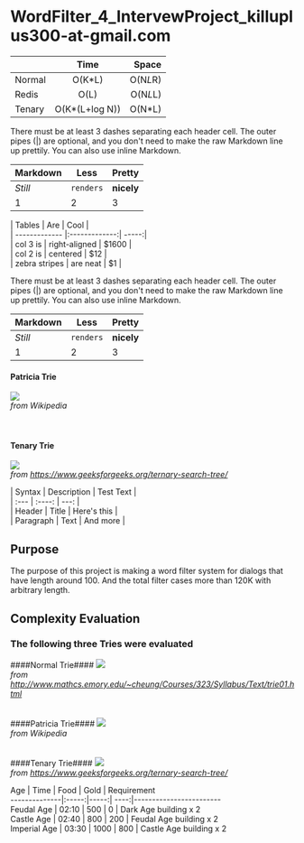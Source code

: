 # WordFilter_4_IntervewProject_killuplus300-at-gmail.com

|           	| Time          | Space    |
| ------------- |:-------------:| --------:|
| Normal        | O(K*L)        | O(N*L*R) |
| Redis         | O(L)          | O(N*L*L) |
| Tenary        | O(K*(L+log N))| O(N*L)   |

There must be at least 3 dashes separating each header cell.
The outer pipes (|) are optional, and you don't need to make the 
raw Markdown line up prettily. You can also use inline Markdown.

Markdown | Less | Pretty
--- | --- | ---
*Still* | `renders` | **nicely**
1 | 2 | 3

| Tables        | Are           | Cool  |<br/>
| ------------- |:-------------:| -----:|<br/>
| col 3 is      | right-aligned | $1600 |<br/>
| col 2 is      | centered      |   $12 |<br/>
| zebra stripes | are neat      |    $1 |<br/>

There must be at least 3 dashes separating each header cell.
The outer pipes (|) are optional, and you don't need to make the 
raw Markdown line up prettily. You can also use inline Markdown.

Markdown | Less | Pretty
--- | --- | ---
*Still* | `renders` | **nicely**
1 | 2 | 3

#### Patricia Trie ####
![](https://i.imgur.com/8LKCr0t.png) <br/>
*from Wikipedia*
<br/>
<br/>
<br/>
#### Tenary Trie ####
![](https://i.imgur.com/8LKCr0t.png) <br/>
*from https://www.geeksforgeeks.org/ternary-search-tree/*

| Syntax      | Description | Test Text     |<br/>
| :---        |    :----:   |          ---: |<br/>
| Header      | Title       | Here's this   |<br/>
| Paragraph   | Text        | And more      |<br/>
## Purpose ##
The purpose of this project is making a word filter system for dialogs that have length around 100. And the total filter cases more than 120K with arbitrary length.  


## Complexity Evaluation ##
### The following three Tries were evaluated ###
####Normal Trie####
![](https://i.imgur.com/BQ6VJ03.png) <br/>
*from http://www.mathcs.emory.edu/~cheung/Courses/323/Syllabus/Text/trie01.html*
<br/>
<br/>
<br/>
####Patricia Trie####
![](https://i.imgur.com/8LKCr0t.png) <br/>
*from Wikipedia*
<br/>
<br/>
<br/>
####Tenary Trie####
![](https://i.imgur.com/8LKCr0t.png) <br/>
*from https://www.geeksforgeeks.org/ternary-search-tree/*


Age           | Time  | Food | Gold | Requirement<br/>
--------------|:-----:|-----:| ----:|------------------------<br/>
Feudal Age    | 02:10 |  500 |    0 | Dark Age building x 2<br/>
Castle Age    | 02:40 |  800 |  200 | Feudal Age building x 2<br/>
Imperial Age  | 03:30 | 1000 |  800 | Castle Age building x 2   <br/>


